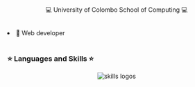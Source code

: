 <p align='center'>💻 University of Colombo School of Computing 💻</p>
<br>

<div>
  <li> 📡 Web developer </li>
<!--   <li> 🔦 Interested in <i>machine learning</i> | <i>web dev.</i> | <i>Mobile app dev.</i> </li> -->
</div>

<br>

### ⭐ Languages and Skills ⭐
<p align="center"> 
<img src="https://skillicons.dev/icons?i=js,ts,c,cpp,py,nodejs,java,kotlin,dart,r,octave,php,scala,html,css,tailwind,react,express,threejs,redux,materialui,sequelize,flutter,vscode,postman,mysql,postgres,mongodb,git,github,figma" alt="skills logos" /> <br>
</p>
<!--
<br>

<!-- ![Visitors](https://api.visitorbadge.io/api/visitors?path=https%3A%2F%2Fgithub.com%2Fkavishka-sulakshana&countColor=%23d9e3f0&theme=transparent&style=flat-square)

<br>
<hr>

### ✨ GitHub Details ✨

![](http://github-profile-summary-cards.vercel.app/api/cards/profile-details?username=kavishka-sulakshana&theme=transparent)
<br>

### ⭐ GitHub Stats ⭐
  
![](http://github-profile-summary-cards.vercel.app/api/cards/stats?username=kavishka-sulakshana&theme=transparent)

### ✨ GitHub Profile Trophies ✨

![](https://github-profile-trophy.vercel.app/?username=kavishka-sulakshana&column=6)

<br>
<h2>Connect with me </h2>

<a href="https://www.linkedin.com/in/kavishka-sulakshana-12b571206?lipi=urn%3Ali%3Apage%3Ad_flagship3_profile_view_base_contact_details%3BRRgKBTGfRYOEKMRXhzPIoQ%3D%3D" target="_blank">
<img src="https://content.linkedin.com/content/dam/brand/site/img/logo/new-2019-logo.png" width="100px"/></a>
&nbsp;&nbsp;&nbsp;&nbsp;&nbsp;
-->
